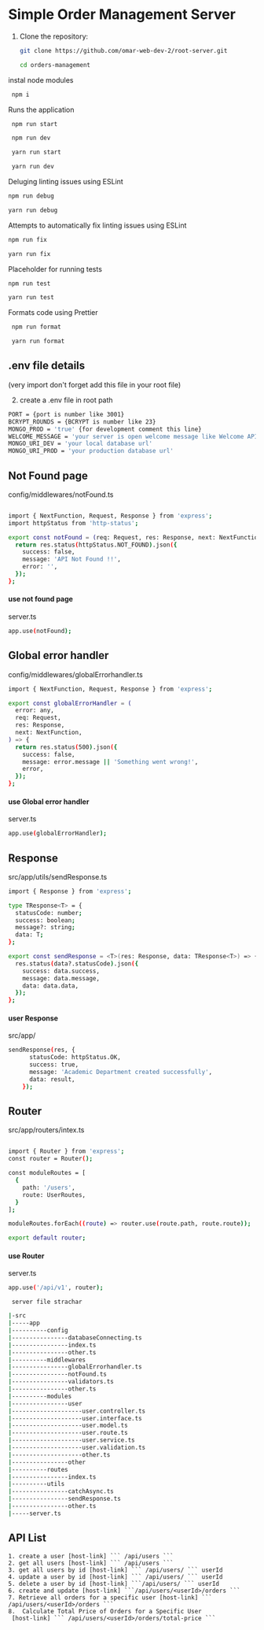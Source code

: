# Simple Order Management Server

1. Clone the repository:

   ```bash
   git clone https://github.com/omar-web-dev-2/root-server.git
   ```

   ```bash
   cd orders-management
   ```

instal node modules

```bash
 npm i
```

Runs the application

```bash
 npm run start
```

```bash
 npm run dev
```

```bash
 yarn run start
```

```bash
 yarn run dev
```

Deluging linting issues using ESLint

```bash
npm run debug
```

```bash
yarn run debug
```

Attempts to automatically fix linting issues using ESLint

```bash
npm run fix
```

```bash
yarn run fix
```

Placeholder for running tests

```bash
npm run test
```

```bash
yarn run test
```

Formats code using Prettier

```bash
 npm run format
```

```bash
 yarn run format
```

## .env file details

(very import don't forget add this file in your root file)

2. create a .env file in root path

```bash
PORT = {port is number like 3001}
BCRYPT_ROUNDS = {BCRYPT is number like 23}
MONGO_PROD = 'true' {for development comment this line}
WELCOME_MESSAGE = 'your server is open welcome message like Welcome API for Orders Management'
MONGO_URI_DEV = 'your local database url'
MONGO_URI_PROD = 'your production database url'
```


## Not Found page 
config/middlewares/notFound.ts

```bash

import { NextFunction, Request, Response } from 'express';
import httpStatus from 'http-status';

export const notFound = (req: Request, res: Response, next: NextFunction) => {
  return res.status(httpStatus.NOT_FOUND).json({
    success: false,
    message: 'API Not Found !!',
    error: '',
  });
};

```

#### use not found page
server.ts
```bash 
app.use(notFound);
```

## Global error handler
config/middlewares/globalErrorhandler.ts

```bash 
import { NextFunction, Request, Response } from 'express';

export const globalErrorHandler = (
  error: any,
  req: Request,
  res: Response,
  next: NextFunction,
) => {
  return res.status(500).json({
    success: false,
    message: error.message || 'Something went wrong!',
    error,
  });
};

```

#### use Global error handler
server.ts
```bash 
app.use(globalErrorHandler);
```

## Response 
src/app/utils/sendResponse.ts
```bash 
import { Response } from 'express';

type TResponse<T> = {
  statusCode: number;
  success: boolean;
  message?: string;
  data: T;
};

export const sendResponse = <T>(res: Response, data: TResponse<T>) => {
  res.status(data?.statusCode).json({
    success: data.success,
    message: data.message,
    data: data.data,
  });
};

```

#### user Response
src/app/
```bash
sendResponse(res, {
      statusCode: httpStatus.OK,
      success: true,
      message: 'Academic Department created successfully',
      data: result,
    });
```

## Router 
src/app/routers/intex.ts
```bash 

import { Router } from 'express';
const router = Router();

const moduleRoutes = [
  {
    path: '/users',
    route: UserRoutes,
  }
];

moduleRoutes.forEach((route) => router.use(route.path, route.route));

export default router;

```

#### use Router
server.ts
```bash 
app.use('/api/v1', router);
```


     server file strachar
```bash
|-src
|-----app
|----------config
|----------------databaseConnecting.ts
|----------------index.ts
|----------------other.ts
|----------middlewares
|----------------globalErrorhandler.ts
|----------------notFound.ts
|----------------validators.ts
|----------------other.ts
|----------modules
|----------------user
|--------------------user.controller.ts
|--------------------user.interface.ts
|--------------------user.model.ts
|--------------------user.route.ts
|--------------------user.service.ts
|--------------------user.validation.ts
|--------------------other.ts
|----------------other
|----------routes
|----------------index.ts
|----------utils
|----------------catchAsync.ts
|----------------sendResponse.ts
|----------------other.ts
|-----server.ts
```


## API List

    1. create a user [host-link] ``` /api/users ```
    2. get all users [host-link] ``` /api/users ```
    3. get all users by id [host-link] ``` /api/users/ ``` userId
    4. update a user by id [host-link] ``` /api/users/ ``` userId
    5. delete a user by id [host-link] ```/api/users/ ``` userId
    6. create and update [host-link] ```/api/users/<userId>/orders ```
    7. Retrieve all orders for a specific user [host-link] ``` /api/users/<userId>/orders ```
    8.  Calculate Total Price of Orders for a Specific User
     [host-link] ``` /api/users/<userId>/orders/total-price ```

